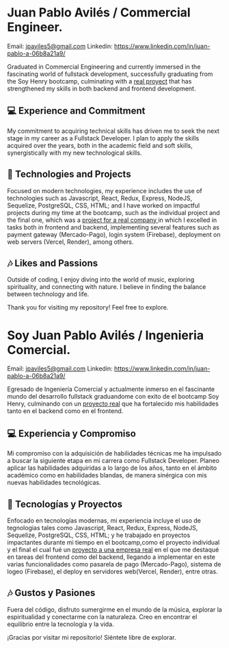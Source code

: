 

# Juan Pablo Avilés / Commercial Engineer.
Email: jpaviles5@gmail.com
Linkedin: https://www.linkedin.com/in/juan-pablo-a-06b8a21a9/

Graduated in Commercial Engineering and currently immersed in the fascinating world of fullstack development, successfully graduating from the Soy Henry bootcamp, culminating with a [real proyect](https://www.vamos.pe/) that has strengthened my skills in both backend and frontend development.

## 💻 Experience and Commitment
My commitment to acquiring technical skills has driven me to seek the next stage in my career as a Fullstack Developer. I plan to apply the skills acquired over the years, both in the academic field and soft skills, synergistically with my new technological skills.

## 🚀 Technologies and Projects
Focused on modern technologies, my experience includes the use of technologies such as Javascript, React, Redux, Express, NodeJS, Sequelize, PostgreSQL, CSS, HTML; and I have worked on impactful projects during my time at the bootcamp, such as the individual project and the final one, which was a [project for a real company ](https://www.vamos.pe/)  in which I excelled in tasks both in frontend and backend, implementing several features such as payment gateway (Mercado-Pago), login system (Firebase), deployment on web servers (Vercel, Render), among others.

## 🎶 Likes and Passions
Outside of coding, I enjoy diving into the world of music, exploring spirituality, and connecting with nature. I believe in finding the balance between technology and life.

Thank you for visiting my repository! Feel free to explore.

#
#

# Soy Juan Pablo Avilés / Ingenieria Comercial.
Email: jpaviles5@gmail.com
Linkedin: https://www.linkedin.com/in/juan-pablo-a-06b8a21a9/

Egresado de Ingeniería Comercial y actualmente inmerso en el fascinante mundo del desarrollo fullstack graduandome con exito de el bootcamp Soy Henry, culminando con un [proyecto real](https://www.vamos.pe/) que ha fortalecido mis habilidades tanto en el backend como en el frontend.

## 💻 Experiencia y Compromiso
Mi compromiso con la adquisición de habilidades técnicas me ha impulsado a buscar la siguiente etapa en mi carrera como Fullstack Developer. Planeo aplicar las habilidades adquiridas a lo largo de los años, tanto en el ámbito académico como en habilidades blandas, de manera sinérgica con mis nuevas habilidades tecnológicas.

## 🚀 Tecnologías y Proyectos
Enfocado en tecnologías modernas, mi experiencia incluye el uso de tegnologias tales como Javascript, React, Redux, Express, NodeJS, Sequelize, PostgreSQL, CSS, HTML; y he trabajado en proyectos impactantes durante mi tiempo en el bootcamp,como el proyecto individual y el final el cual fué un [proyecto a una empresa real](https://www.vamos.pe/) en el que me destaqué en tareas del frontend como del backend, llegando a implementar en este varias funcionalidades como pasarela de pago (Mercado-Pago), sistema de logeo (Firebase), el deploy en servidores web(Vercel, Render), entre otras.

## 🎶 Gustos y Pasiones
Fuera del código, disfruto sumergirme en el mundo de la música, explorar la espiritualidad y conectarme con la naturaleza. Creo en encontrar el equilibrio entre la tecnología y la vida.

¡Gracias por visitar mi repositorio! Siéntete libre de explorar.


